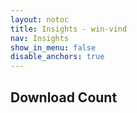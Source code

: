 ```yaml
---
layout: notoc
title: Insights - win-vind
nav: Insights
show_in_menu: false
disable_anchors: true
---  
```


## Download Count  

<canvas id="dl_count"></canvas>  

<script src="https://cdnjs.cloudflare.com/ajax/libs/Chart.js/2.9.4/Chart.min.js"></script>  

<br>    

<script>  
var request = new XMLHttpRequest();
request.open('GET', 'https://api.github.com/repos/pit-ray/win-vind/releases');  

request.onreadystatechange = function() {
  var names = [];
  var counts = [];

  if(request.readyState == 4) {
    if (request.status == 200) {
      var data = JSON.parse(request.responseText);
      for(var item of data) {
        var sp = item.name.split('.');
        var version = sp[0] + '.' + sp[1] + '.x';

        var idx = names.indexOf(version);
        if(idx == -1) {
          names.push(version);
        }

        var cnt = 0 ;
        for(var a of item.assets) {
          cnt += a.download_count;
        }

        if(idx == -1) {
          counts.push(cnt);
        }
        else {
          counts[idx] += cnt;
        }
      }
    }
  }

  const ctx = document.getElementById('dl_count');
  const chart = new Chart(ctx, {
    type: 'line',
    data: {
      labels: names.reverse(),
      datasets: [
        {
          label: 'count',
          data: counts.reverse()
        }
      ]
    },
    options: {
      legend: {
        display: false
      }
    }
  });
};
request.send();
</script>
